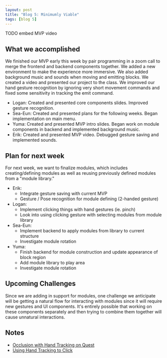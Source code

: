 ```yaml
---
layout: post
title: "Blog 5: Minimumly Viable"
tags: [blog 5]
---
```


TODO embed MVP video

## What we accomplished
We finished our MVP early this week by pair programming in a zoom call to merge the frontend and backend components together. We added a new environment to make the experience more immersive. We also added background music
and sounds when moving and emitting blocks. We created a video and presented our project to the class. We improved our hand gesture
recognition by ignoring very short movement commands and fixed some sensitivity in tracking the emit command.
* Logan: Created and presented core components slides. Improved gesture recognition.
* Sea-Eun: Created and presented plans for the following weeks. Began implementation on main menu.
* Yuma: Created and presented MVP intro slides. Began work on module components in backend and implemented background music.
* Erik: Created and presented MVP video. Debugged gesture saving and implemented sounds.

## Plan for next week
For next week, we want to finalize modules, which includes creating/defining modules as well as reusing previously defined modules from a "module library." 
* Erik:
	* Integrate gesture saving with current MVP
	* Gesture / Pose recognition for module defining (2-handed gesture)
* Logan:
	* Implement clicking things with hand gestures (ie. pinch)
	* Look into using clicking gesture with selecting modules from module library
* Sea-Eun:
	* Implement backend to apply modules from library to current structure
	* Investigate module rotation
* Yuma:
	* Finish backend for module construction and update appearance of block region
	* Add module library to play area
	* Investigate module rotation

## Upcoming Challenges
Since we are adding in support for modules, one challenge we anticipate will be getting a natural flow for interacting with modules since it will require new gestures and UI components. It's entirely possible that working on these components separately and then trying to combine them together will cause unnatural interactions.

## Notes
* [Occlusion with Hand Tracking on Quest](https://www.reddit.com/r/OculusQuest/comments/gbm0gj/i_made_an_experiment_to_deal_with_occlusion/)
* [Using Hand Tracking to Click](https://developer.oculus.com/documentation/unity/unity-sf-handtracking/?locale=en_US)